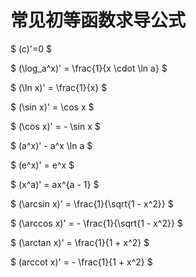 # 常见初等函数求导公式

$
(c)'=0
$

$
(\log_a^x)' = \frac{1}{x \cdot \ln a}
$

$
(\ln x)' = \frac{1}{x}
$

$
(\sin x)' = \cos x
$

$
(\cos x)' = - \sin x
$

$
(a^x)' - a^x \ln a
$

$
(e^x)' = e^x
$

$
(x^a)' = ax^{a - 1}
$

$
(\arcsin x)' = \frac{1}{\sqrt{1 - x^2}}
$

$
(\arccos x)' = - \frac{1}{\sqrt{1 - x^2}}
$

$
(\arctan x)' = \frac{1}{1 + x^2}
$

$
(arccot x)' = - \frac{1}{1 + x^2}
$